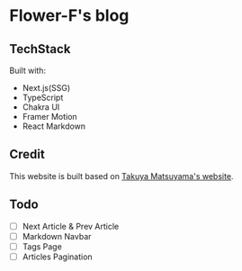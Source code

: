 # Flower-F's blog

## TechStack

Built with:

- Next.js(SSG)
- TypeScript
- Chakra UI
- Framer Motion
- React Markdown

## Credit

This website is built based on [Takuya Matsuyama's website](https://www.craftz.dog/).

## Todo

- [ ] Next Article & Prev Article
- [ ] Markdown Navbar
- [ ] Tags Page
- [ ] Articles Pagination
